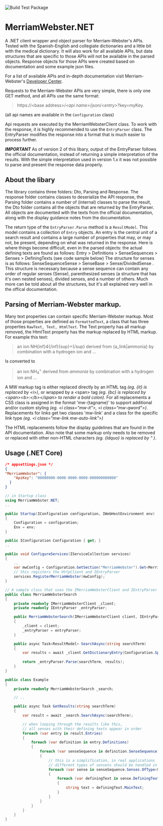 ![Build Test Package](https://github.com/HannoZ/MerriamWebster.NET/workflows/Build%20Test%20Package/badge.svg)

# MerriamWebster.NET
A .NET client wrapper and object parser for Merriam-Webster's APIs. Tested with the Spanish-English and collegiate dictionaries and a little bit with the medical dictionary. It will also work for all available APIs, but data structures that are specific to those APIs will not be available in the parsed objects. Response objects for those APIs were created based on documentation and some example json files. 

For a list of available APIs and in-depth documentation visit Merriam-Webster's [Developer Center](https://dictionaryapi.com/).

Requests to the Merriam-Webster APIs are very simple, there is only one GET method, and all APIs use the same format: 
> https://\<base address\>/_\<api name\>_/json/_\<entry\>_?key=myKey. 
> 
 (all api names are available in the `Configuration` class)

Api requests are executed by the MerriamWebsterClient class. To work with the response, it is highly recommended to use the ``EntryParser`` class. The EntryParser modifies the response into a format that is much easier to process further. 


***IMPORTANT*** 
As of version 2 of this libary, output of the EntryParser follows the official documentation, instead of returning a simple interpretation of the results. With the simple interpretation used in version 1.x it was not possible to parse and present the response data properly. 

## About the libary
The library contains three folders: Dto, Parsing and Response. The response folder contains classes to deserialize the API response, the Parsing folder contains a number of (internal) classes to parse the result, the Dto folder contains all the objects that are returned by the EntryParser. All objects are documented with the texts from the official documentation, along with the display guidance notes from the documentation.

The return type of the `EntryParser.Parse` method is a `ResultModel`. This model contains a collection of `Entry` objects. An entry is the central unit of a search result and contains a large number of properties that may, or may not, be present, depending on what was returned in the response. 
Here is where things become difficult, even in the parsed objects: the actual defining texts are found as follows: Entry > Definitions > SenseSequences > Senses > DefiningTexts
(see code sample below) 
The structure for senses is as follows: SenseSequenceSense > SenseBase > Sense/DividedSense . This structure is necessary because a sense sequence can contain any order of regular senses (Sense), parenthesized senses (a structure that has it's own nested senses), divided senses, and a number of others. 
Much more can be told about all the structures, but it's all explained very well in the offical documentation. 

## Parsing of Merriam-Webster markup. 
Many text properties can contain specific Merriam-Webster markup. Most of those properties are definied as `FormattedText`, a class that has three properties `RawText, Text, HtmlText`. The Text property has all markup removed, the HtmlText property has the markup replaced by HTML markup.
For example this text: 
> an ion NH{inf}4{/inf}{sup}+{/sup} derived from {a_link|ammonia} by combination with a hydrogen ion and ...

Is converted to 
> an ion NH<sub class="mw-inf">4</sub><sup class="mw-sup">+</sup> derived from <i class="mw-link mw-auto-link">ammonia</i> by combination with a hydrogen ion and ...

A MW markup tag is either replaced directly by an HTML tag *(eg. {it} is replaced by \<i>)*, or wrapped by a \<span> tag *(eg. {bc} is replaced by \<span>\<b>:\</b>\</span> to render a bold colon)*. For all replacements a CSS class is assigned in the format 'mw-{tagname}' to support additional and/or custom styling *(eg. \<i class="mw-it">, \<i class="mw-qword">)*. Replacements for links get two classes 'mw-link' and a class for the specific link type *(eg. \<i class="mw-link mw-auto-link">)*
    
The HTML replacements follow the display guidelines that are found in the API documentation. Also note that some markup only needs to be removed or replaced with other non-HTML characters *(eg. {ldquo} is replaced by &#8220; )*.
    
## Usage (.NET Core) 
```JSON
/* appsettings.json */
{
"MerriamWebster": {
    "ApiKey": "00000000-0000-0000-0000-000000000000"
  } 
}
```
``` C#
// in Startup class
using MerriamWebster.NET;
..

public Startup(IConfiguration configuration, IWebHostEnvironment env)
{
    Configuration = configuration;
    Env = env;
}

public IConfiguration Configuration { get; }
..

public void ConfigureServices(IServiceCollection services)
{
    ..
    var mwConfig = Configuration.GetSection("MerriamWebster").Get<MerriamWebsterConfig>();
    // this registers the HttpClient and IEntryParser
    services.RegisterMerriamWebster(mwConfig);
}
```
``` C#
// A sample class that uses the IMerriamWebsterClient and IEntryParser
public class MerriamWebsterSearch
{
    private readonly IMerriamWebsterClient _client;
    private readonly IEntryParser _entryParser;

    public MerriamWebsterSearch(IMerriamWebsterClient client, IEntryParser entryParser)
    {
        _client = client;
        _entryParser = entryParser;
    }

    public async Task<ResultModel> SearchAsync(string searchTerm)
    {
        var results = await _client.GetDictionaryEntry(Configuration.SpanishEnglishDictionary, searchTerm);
        
        return _entryParser.Parse(searchTerm, results);
    }
}
```
``` C#
public class Example
{
    private readonly MerriamWebsterSearch _search;

    // .. 

    public async Task GetResults(string searchTerm)
    {
        var result = await _search.SearchAsync(searchTerm);

        // when looping through the results like this, 
        // all senses with their defining texts appear in order 
        foreach (var entry in result.Entries)            
        {
            foreach (var definition in entry.Definitions)
            {
                foreach (var senseSequence in definition.SenseSequence)  
                {
                    // this is a simplification, in real applications 
                    // different types of sensens should be handled in different ways
                    foreach (var sense in senseSequence.Senses.OfType<Sense>())
                    {
                        foreach (var definingText in sense.DefiningTexts)
                        {
                            string text = definingText.MainText;
                        }
                    }
                }
            }
        }
    }
}
```
